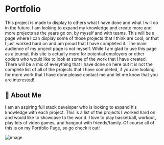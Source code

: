 # Portfolio

This project is made to display to others what I have done and what I will do in the future. I am looking to expand my knowledge and create more and more projects as the years go on, by myself and with teams. This will be a page where I can display some of those projects that I think are cool, or that I just worked hard on and am proud that I have completed it. The main audience of my project page is not myself. While I am glad to use this page as a journal, this site is actually more for potential employers or other coders who would like to look at some of the work that I have created. There will be a mix of everything that I have done on here but it is not the complete list of all of the projects that I have completed, if you are looking for more work that I have done please contact me and let me know that you are interested!


## 🚀 About Me
I am an aspiring full stack developer who is looking to expand his knowledge with each project. This is a list of the projects I worked hard on and would like to showcase to the world. I love to play basketball, workout, play lots of video games, and hangout with friends/family. Of course all of this is on my Portfolio Page, so go check it out!


![image](https://user-images.githubusercontent.com/114556506/211227368-af1f8497-fa11-4c22-a2ab-56902d476c0a.png)
